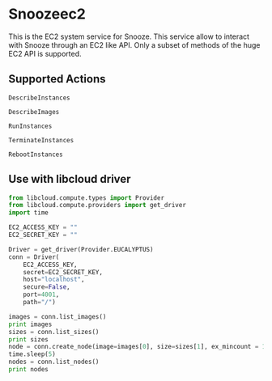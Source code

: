 Snoozeec2
=========

This is the EC2 system service for Snooze. This service allow to interact with Snooze through an EC2 like API.
Only a subset of methods of the huge EC2 API is supported.

## Supported Actions

`DescribeInstances` 

`DescribeImages`

`RunInstances`

`TerminateInstances`

`RebootInstances`


## Use with libcloud driver

```python
from libcloud.compute.types import Provider
from libcloud.compute.providers import get_driver
import time

EC2_ACCESS_KEY = ""
EC2_SECRET_KEY = ""

Driver = get_driver(Provider.EUCALYPTUS)
conn = Driver(
    EC2_ACCESS_KEY, 
    secret=EC2_SECRET_KEY,
    host="localhost",
    secure=False,
    port=4001,
    path="/")

images = conn.list_images()
print images
sizes = conn.list_sizes()
print sizes
node = conn.create_node(image=images[0], size=sizes[1], ex_mincount = 1, name = "vm")
time.sleep(5)
nodes = conn.list_nodes()
print nodes

```

